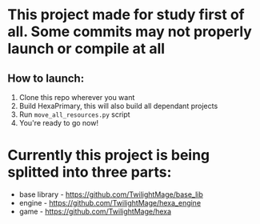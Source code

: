 ﻿# This project made for study first of all. Some commits may not properly launch or compile at all

## How to launch:
1. Clone this repo wherever you want
2. Build HexaPrimary, this will also build all dependant projects
3. Run `move_all_resources.py` script
4. You're ready to go now!

# Currently this project is being splitted into three parts:
* base library - https://github.com/TwilightMage/base_lib
* engine - https://github.com/TwilightMage/hexa_engine
* game - https://github.com/TwilightMage/hexa
